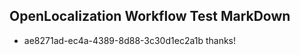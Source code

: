 ## OpenLocalization Workflow Test MarkDown
* ae8271ad-ec4a-4389-8d88-3c30d1ec2a1b thanks!

<!--HONumber=Jul16_HO2-->


